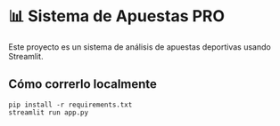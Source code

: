 
# 📊 Sistema de Apuestas PRO
Este proyecto es un sistema de análisis de apuestas deportivas usando Streamlit.

## Cómo correrlo localmente
```
pip install -r requirements.txt
streamlit run app.py
```
